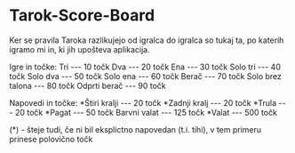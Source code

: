 # Tarok-Score-Board

Ker se pravila Taroka razlikujejo od igralca do igralca so tukaj ta, po katerih igramo mi in, ki jih upošteva aplikacija.


Igre in točke: 
Tri --- 10 točk
Dva --- 20 točk
Ena --- 30 točk
Solo tri --- 40 točk
Solo dva --- 50 točk
Solo ena --- 60 točk
Berač --- 70 točk
Solo brez talona --- 80 točk
Odprti berač --- 90 točk

Napovedi in točke:
*Štiri kralji --- 20 točk
*Zadnji kralj --- 20 točk
*Trula --- 20 točk
*Pagat --- 50 točk
Barvni valat --- 125 točk
*Valat --- 500 točk

(*) - šteje tudi, če ni bil eksplictno napovedan (t.i. tihi), v tem primeru prinese polovično točk

